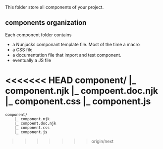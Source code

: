 This folder store all components of your project.

## components organization

Each component folder contains

* a Nunjucks componant template file. Most of the time a macro
* a CSS file
* a documentation file that import and test component.
* eventually a JS file


<<<<<<< HEAD
    component/
        |_ component.njk
        |_ compoent.doc.njk
        |_ component.css
        |_ component.js
=======
	component/
		|_ component.njk
		|_ compoent.doc.njk
		|_ component.css
		|_ component.js
>>>>>>> origin/next





